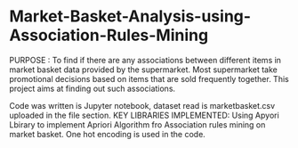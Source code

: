 # Market-Basket-Analysis-using-Association-Rules-Mining

PURPOSE : To find if there are any associations between different items in market basket data provided by the supermarket.
Most supermarket take promotional decisions based on items that are sold frequently together. This project aims at finding out such associations. 

Code was written is Jupyter notebook, dataset read is marketbasket.csv uploaded in the file section.
KEY LIBRARIES IMPLEMENTED:
Using Apyori Lbirary to implement Apriori Algorithm fro Association rules mining on market basket.
One hot encoding is used in the code.
